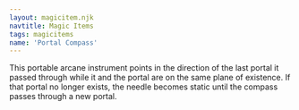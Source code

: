 ```yaml
---
layout: magicitem.njk
navtitle: Magic Items
tags: magicitems
name: 'Portal Compass'
---
```

This portable arcane instrument points in the direction of the last portal it passed through while it and the portal are on the same plane of existence. If that portal no longer exists, the needle becomes static until the compass passes through a new portal.